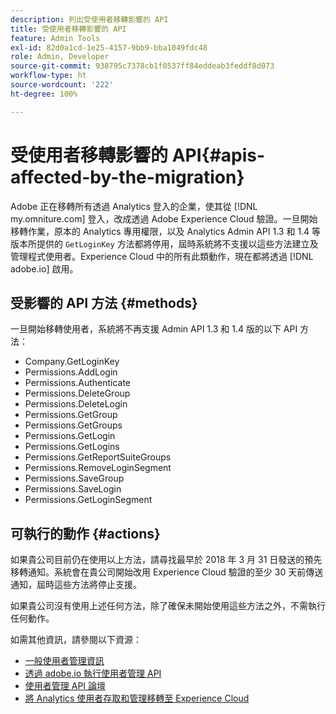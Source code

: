 ```yaml
---
description: 列出受使用者移轉影響的 API
title: 受使用者移轉影響的 API
feature: Admin Tools
exl-id: 82d0a1cd-1e25-4157-9bb9-bba1049fdc48
role: Admin, Developer
source-git-commit: 938795c7378cb1f0537ff84eddeab3feddf8d073
workflow-type: ht
source-wordcount: '222'
ht-degree: 100%

---
```


# 受使用者移轉影響的 API{#apis-affected-by-the-migration}

Adobe 正在移轉所有透過 Analytics 登入的企業，使其從 [!DNL my.omniture.com] 登入，改成透過 Adobe Experience Cloud 驗證。一旦開始移轉作業，原本的 Analytics 專用權限，以及 Analytics Admin API 1.3 和 1.4 等版本所提供的 `GetLoginKey` 方法都將停用，屆時系統將不支援以這些方法建立及管理程式使用者。Experience Cloud 中的所有此類動作，現在都將透過 [!DNL adobe.io] 啟用。

## 受影響的 API 方法 {#methods}

一旦開始移轉使用者，系統將不再支援 Admin API 1.3 和 1.4 版的以下 API 方法：

* Company.GetLoginKey
* Permissions.AddLogin
* Permissions.Authenticate
* Permissions.DeleteGroup
* Permissions.DeleteLogin
* Permissions.GetGroup
* Permissions.GetGroups
* Permissions.GetLogin
* Permissions.GetLogins
* Permissions.GetReportSuiteGroups
* Permissions.RemoveLoginSegment
* Permissions.SaveGroup
* Permissions.SaveLogin
* Permissions.GetLoginSegment

## 可執行的動作 {#actions}

如果貴公司目前仍在使用以上方法，請尋找最早於 2018 年 3 月 31 日發送的預先移轉通知。系統會在貴公司開始改用 Experience Cloud 驗證的至少 30 天前傳送通知，屆時這些方法將停止支援。

如果貴公司沒有使用上述任何方法，除了確保未開始使用這些方法之外，不需執行任何動作。

如需其他資訊，請參閱以下資源：

* [一般使用者管理資訊](https://helpx.adobe.com/tw/enterprise/help/users.html)
* [透過 adobe.io 執行使用者管理 API](https://developer.adobe.com/UMAPI/)
* [使用者管理 API 論壇](https://community.adobe.com/t5/enterprise-teams/bd-p/enterprise-and-teams)
* [將 Analytics 使用者存取和管理移轉至 Experience Cloud](https://experienceleague.adobe.com/docs/analytics/admin/user-product-management/user-management/migrate-users/c-migration-tool.html?lang=zh-Hant)
